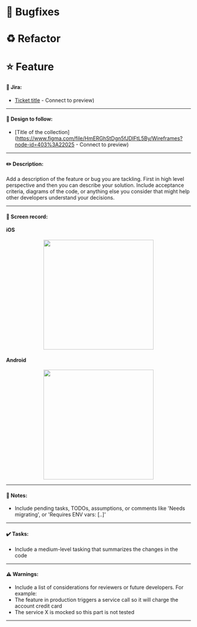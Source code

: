 <!---
Generic PR Template

Leave one the following titles if applies
-->

# :wrench: Bugfixes

# :recycle: Refactor

# :star: Feature

#### :link: Jira:
- [Ticket title](<https://elemind-xl.atlassian.net/browse/ELE-(TICKET_ID)>) - Connect to preview)

---

#### :art: Design to follow:

- [Title of the collection](https://www.figma.com/file/HmERGhStDgn5fJDlFtL5By/Wireframes?node-id=403%3A22025 - Connect to preview)

---

#### :pencil2: Description:

Add a description of the feature or bug you are tackling. First in high level perspective and then you can describe your solution. Include acceptance criteria, diagrams of the code, or anything else you consider that might help other developers understand your decisions.

---

#### :movie_camera: Screen record:

#### iOS

<p align="center">
<img src="https://link-to-image" width="300">
</p>

#### Android

<p align="center">
<img src="https://link-to-image" width="300">
</p>

---

#### :pushpin: Notes:

- Include pending tasks, TODOs, assumptions, or comments like 'Needs migrating', or 'Requires ENV vars: [..]'

---

#### :heavy_check_mark: Tasks:

- Include a medium-level tasking that summarizes the changes in the code

---

#### :warning: Warnings:

- Include a list of considerations for reviewers or future developers. For example:
- The feature in production triggers a service call so it will charge the account credit card
- The service X is mocked so this part is not tested

---

